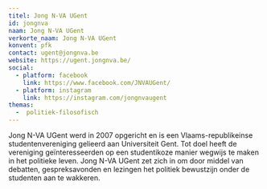 ```yaml
---
titel: Jong N-VA UGent
id: jongnva
naam: Jong N-VA UGent
verkorte_naam: Jong N-VA UGent
konvent: pfk
contact: ugent@jongnva.be
website: https://ugent.jongnva.be/
social:
  - platform: facebook
    link: https://www.facebook.com/JNVAUGent/
  - platform: instagram
    link: https://instagram.com/jongnvaugent
themas:
  -  politiek-filosofisch
---
```


Jong N-VA UGent werd in 2007 opgericht en is een Vlaams-republikeinse studentenvereniging gelieerd aan Universiteit Gent.
Tot doel heeft de vereniging geïnteresseerden op een studentikoze manier wegwijs te maken in het politieke leven.
Jong N-VA UGent zet zich in om door middel van debatten, gespreksavonden en lezingen het politiek bewustzijn onder de studenten aan te wakkeren.
